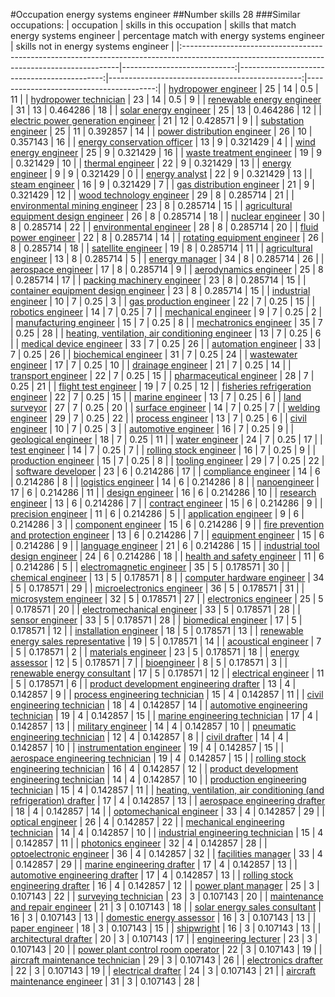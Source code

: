 #Occupation energy systems engineer
##Number skills 28
###Similar occupations:
| occupation                                                                                                                                  |   skills in this occupation |   skills that match energy systems engineer |   percentage match with energy systems engineer |   skills not in energy systems engineer |
|:--------------------------------------------------------------------------------------------------------------------------------------------|----------------------------:|--------------------------------------------:|------------------------------------------------:|----------------------------------------:|
| [hydropower engineer](hydropower_engineer.md)                                                                                               |                          25 |                                          14 |                                        0.5      |                                      11 |
| [hydropower technician](hydropower_technician.md)                                                                                           |                          23 |                                          14 |                                        0.5      |                                       9 |
| [renewable energy engineer](renewable_energy_engineer.md)                                                                                   |                          31 |                                          13 |                                        0.464286 |                                      18 |
| [solar energy engineer](solar_energy_engineer.md)                                                                                           |                          25 |                                          13 |                                        0.464286 |                                      12 |
| [electric power generation engineer](electric_power_generation_engineer.md)                                                                 |                          21 |                                          12 |                                        0.428571 |                                       9 |
| [substation engineer](substation_engineer.md)                                                                                               |                          25 |                                          11 |                                        0.392857 |                                      14 |
| [power distribution engineer](power_distribution_engineer.md)                                                                               |                          26 |                                          10 |                                        0.357143 |                                      16 |
| [energy conservation officer](energy_conservation_officer.md)                                                                               |                          13 |                                           9 |                                        0.321429 |                                       4 |
| [wind energy engineer](wind_energy_engineer.md)                                                                                             |                          25 |                                           9 |                                        0.321429 |                                      16 |
| [waste treatment engineer](waste_treatment_engineer.md)                                                                                     |                          19 |                                           9 |                                        0.321429 |                                      10 |
| [thermal engineer](thermal_engineer.md)                                                                                                     |                          22 |                                           9 |                                        0.321429 |                                      13 |
| [energy engineer](energy_engineer.md)                                                                                                       |                           9 |                                           9 |                                        0.321429 |                                       0 |
| [energy analyst](energy_analyst.md)                                                                                                         |                          22 |                                           9 |                                        0.321429 |                                      13 |
| [steam engineer](steam_engineer.md)                                                                                                         |                          16 |                                           9 |                                        0.321429 |                                       7 |
| [gas distribution engineer](gas_distribution_engineer.md)                                                                                   |                          21 |                                           9 |                                        0.321429 |                                      12 |
| [wood technology engineer](wood_technology_engineer.md)                                                                                     |                          29 |                                           8 |                                        0.285714 |                                      21 |
| [environmental mining engineer](environmental_mining_engineer.md)                                                                           |                          23 |                                           8 |                                        0.285714 |                                      15 |
| [agricultural equipment design engineer](agricultural_equipment_design_engineer.md)                                                         |                          26 |                                           8 |                                        0.285714 |                                      18 |
| [nuclear engineer](nuclear_engineer.md)                                                                                                     |                          30 |                                           8 |                                        0.285714 |                                      22 |
| [environmental engineer](environmental_engineer.md)                                                                                         |                          28 |                                           8 |                                        0.285714 |                                      20 |
| [fluid power engineer](fluid_power_engineer.md)                                                                                             |                          22 |                                           8 |                                        0.285714 |                                      14 |
| [rotating equipment engineer](rotating_equipment_engineer.md)                                                                               |                          26 |                                           8 |                                        0.285714 |                                      18 |
| [satellite engineer](satellite_engineer.md)                                                                                                 |                          19 |                                           8 |                                        0.285714 |                                      11 |
| [agricultural engineer](agricultural_engineer.md)                                                                                           |                          13 |                                           8 |                                        0.285714 |                                       5 |
| [energy manager](energy_manager.md)                                                                                                         |                          34 |                                           8 |                                        0.285714 |                                      26 |
| [aerospace engineer](aerospace_engineer.md)                                                                                                 |                          17 |                                           8 |                                        0.285714 |                                       9 |
| [aerodynamics engineer](aerodynamics_engineer.md)                                                                                           |                          25 |                                           8 |                                        0.285714 |                                      17 |
| [packing machinery engineer](packing_machinery_engineer.md)                                                                                 |                          23 |                                           8 |                                        0.285714 |                                      15 |
| [container equipment design engineer](container_equipment_design_engineer.md)                                                               |                          23 |                                           8 |                                        0.285714 |                                      15 |
| [industrial engineer](industrial_engineer.md)                                                                                               |                          10 |                                           7 |                                        0.25     |                                       3 |
| [gas production engineer](gas_production_engineer.md)                                                                                       |                          22 |                                           7 |                                        0.25     |                                      15 |
| [robotics engineer](robotics_engineer.md)                                                                                                   |                          14 |                                           7 |                                        0.25     |                                       7 |
| [mechanical engineer](mechanical_engineer.md)                                                                                               |                           9 |                                           7 |                                        0.25     |                                       2 |
| [manufacturing engineer](manufacturing_engineer.md)                                                                                         |                          15 |                                           7 |                                        0.25     |                                       8 |
| [mechatronics engineer](mechatronics_engineer.md)                                                                                           |                          35 |                                           7 |                                        0.25     |                                      28 |
| [heating, ventilation, air conditioning engineer](heating,_ventilation,_air_conditioning_engineer.md)                                       |                          13 |                                           7 |                                        0.25     |                                       6 |
| [medical device engineer](medical_device_engineer.md)                                                                                       |                          33 |                                           7 |                                        0.25     |                                      26 |
| [automation engineer](automation_engineer.md)                                                                                               |                          33 |                                           7 |                                        0.25     |                                      26 |
| [biochemical engineer](biochemical_engineer.md)                                                                                             |                          31 |                                           7 |                                        0.25     |                                      24 |
| [wastewater engineer](wastewater_engineer.md)                                                                                               |                          17 |                                           7 |                                        0.25     |                                      10 |
| [drainage engineer](drainage_engineer.md)                                                                                                   |                          21 |                                           7 |                                        0.25     |                                      14 |
| [transport engineer](transport_engineer.md)                                                                                                 |                          22 |                                           7 |                                        0.25     |                                      15 |
| [pharmaceutical engineer](pharmaceutical_engineer.md)                                                                                       |                          28 |                                           7 |                                        0.25     |                                      21 |
| [flight test engineer](flight_test_engineer.md)                                                                                             |                          19 |                                           7 |                                        0.25     |                                      12 |
| [fisheries refrigeration engineer](fisheries_refrigeration_engineer.md)                                                                     |                          22 |                                           7 |                                        0.25     |                                      15 |
| [marine engineer](marine_engineer.md)                                                                                                       |                          13 |                                           7 |                                        0.25     |                                       6 |
| [land surveyor](land_surveyor.md)                                                                                                           |                          27 |                                           7 |                                        0.25     |                                      20 |
| [surface engineer](surface_engineer.md)                                                                                                     |                          14 |                                           7 |                                        0.25     |                                       7 |
| [welding engineer](welding_engineer.md)                                                                                                     |                          29 |                                           7 |                                        0.25     |                                      22 |
| [process engineer](process_engineer.md)                                                                                                     |                          13 |                                           7 |                                        0.25     |                                       6 |
| [civil engineer](civil_engineer.md)                                                                                                         |                          10 |                                           7 |                                        0.25     |                                       3 |
| [automotive engineer](automotive_engineer.md)                                                                                               |                          16 |                                           7 |                                        0.25     |                                       9 |
| [geological engineer](geological_engineer.md)                                                                                               |                          18 |                                           7 |                                        0.25     |                                      11 |
| [water engineer](water_engineer.md)                                                                                                         |                          24 |                                           7 |                                        0.25     |                                      17 |
| [test engineer](test_engineer.md)                                                                                                           |                          14 |                                           7 |                                        0.25     |                                       7 |
| [rolling stock engineer](rolling_stock_engineer.md)                                                                                         |                          16 |                                           7 |                                        0.25     |                                       9 |
| [production engineer](production_engineer.md)                                                                                               |                          15 |                                           7 |                                        0.25     |                                       8 |
| [tooling engineer](tooling_engineer.md)                                                                                                     |                          29 |                                           7 |                                        0.25     |                                      22 |
| [software developer](software_developer.md)                                                                                                 |                          23 |                                           6 |                                        0.214286 |                                      17 |
| [compliance engineer](compliance_engineer.md)                                                                                               |                          14 |                                           6 |                                        0.214286 |                                       8 |
| [logistics engineer](logistics_engineer.md)                                                                                                 |                          14 |                                           6 |                                        0.214286 |                                       8 |
| [nanoengineer](nanoengineer.md)                                                                                                             |                          17 |                                           6 |                                        0.214286 |                                      11 |
| [design engineer](design_engineer.md)                                                                                                       |                          16 |                                           6 |                                        0.214286 |                                      10 |
| [research engineer](research_engineer.md)                                                                                                   |                          13 |                                           6 |                                        0.214286 |                                       7 |
| [contract engineer](contract_engineer.md)                                                                                                   |                          15 |                                           6 |                                        0.214286 |                                       9 |
| [precision engineer](precision_engineer.md)                                                                                                 |                          11 |                                           6 |                                        0.214286 |                                       5 |
| [application engineer](application_engineer.md)                                                                                             |                           9 |                                           6 |                                        0.214286 |                                       3 |
| [component engineer](component_engineer.md)                                                                                                 |                          15 |                                           6 |                                        0.214286 |                                       9 |
| [fire prevention and protection engineer](fire_prevention_and_protection_engineer.md)                                                       |                          13 |                                           6 |                                        0.214286 |                                       7 |
| [equipment engineer](equipment_engineer.md)                                                                                                 |                          15 |                                           6 |                                        0.214286 |                                       9 |
| [language engineer](language_engineer.md)                                                                                                   |                          21 |                                           6 |                                        0.214286 |                                      15 |
| [industrial tool design engineer](industrial_tool_design_engineer.md)                                                                       |                          24 |                                           6 |                                        0.214286 |                                      18 |
| [health and safety engineer](health_and_safety_engineer.md)                                                                                 |                          11 |                                           6 |                                        0.214286 |                                       5 |
| [electromagnetic engineer](electromagnetic_engineer.md)                                                                                     |                          35 |                                           5 |                                        0.178571 |                                      30 |
| [chemical engineer](chemical_engineer.md)                                                                                                   |                          13 |                                           5 |                                        0.178571 |                                       8 |
| [computer hardware engineer](computer_hardware_engineer.md)                                                                                 |                          34 |                                           5 |                                        0.178571 |                                      29 |
| [microelectronics engineer](microelectronics_engineer.md)                                                                                   |                          36 |                                           5 |                                        0.178571 |                                      31 |
| [microsystem engineer](microsystem_engineer.md)                                                                                             |                          32 |                                           5 |                                        0.178571 |                                      27 |
| [electronics engineer](electronics_engineer.md)                                                                                             |                          25 |                                           5 |                                        0.178571 |                                      20 |
| [electromechanical engineer](electromechanical_engineer.md)                                                                                 |                          33 |                                           5 |                                        0.178571 |                                      28 |
| [sensor engineer](sensor_engineer.md)                                                                                                       |                          33 |                                           5 |                                        0.178571 |                                      28 |
| [biomedical engineer](biomedical_engineer.md)                                                                                               |                          17 |                                           5 |                                        0.178571 |                                      12 |
| [installation engineer](installation_engineer.md)                                                                                           |                          18 |                                           5 |                                        0.178571 |                                      13 |
| [renewable energy sales representative](renewable_energy_sales_representative.md)                                                           |                          19 |                                           5 |                                        0.178571 |                                      14 |
| [acoustical engineer](acoustical_engineer.md)                                                                                               |                           7 |                                           5 |                                        0.178571 |                                       2 |
| [materials engineer](materials_engineer.md)                                                                                                 |                          23 |                                           5 |                                        0.178571 |                                      18 |
| [energy assessor](energy_assessor.md)                                                                                                       |                          12 |                                           5 |                                        0.178571 |                                       7 |
| [bioengineer](bioengineer.md)                                                                                                               |                           8 |                                           5 |                                        0.178571 |                                       3 |
| [renewable energy consultant](renewable_energy_consultant.md)                                                                               |                          17 |                                           5 |                                        0.178571 |                                      12 |
| [electrical engineer](electrical_engineer.md)                                                                                               |                          11 |                                           5 |                                        0.178571 |                                       6 |
| [product development engineering drafter](product_development_engineering_drafter.md)                                                       |                          13 |                                           4 |                                        0.142857 |                                       9 |
| [process engineering technician](process_engineering_technician.md)                                                                         |                          15 |                                           4 |                                        0.142857 |                                      11 |
| [civil engineering technician](civil_engineering_technician.md)                                                                             |                          18 |                                           4 |                                        0.142857 |                                      14 |
| [automotive engineering technician](automotive_engineering_technician.md)                                                                   |                          19 |                                           4 |                                        0.142857 |                                      15 |
| [marine engineering technician](marine_engineering_technician.md)                                                                           |                          17 |                                           4 |                                        0.142857 |                                      13 |
| [military engineer](military_engineer.md)                                                                                                   |                          14 |                                           4 |                                        0.142857 |                                      10 |
| [pneumatic engineering technician](pneumatic_engineering_technician.md)                                                                     |                          12 |                                           4 |                                        0.142857 |                                       8 |
| [civil drafter](civil_drafter.md)                                                                                                           |                          14 |                                           4 |                                        0.142857 |                                      10 |
| [instrumentation engineer](instrumentation_engineer.md)                                                                                     |                          19 |                                           4 |                                        0.142857 |                                      15 |
| [aerospace engineering technician](aerospace_engineering_technician.md)                                                                     |                          19 |                                           4 |                                        0.142857 |                                      15 |
| [rolling stock engineering technician](rolling_stock_engineering_technician.md)                                                             |                          16 |                                           4 |                                        0.142857 |                                      12 |
| [product development engineering technician](product_development_engineering_technician.md)                                                 |                          14 |                                           4 |                                        0.142857 |                                      10 |
| [production engineering technician](production_engineering_technician.md)                                                                   |                          15 |                                           4 |                                        0.142857 |                                      11 |
| [heating, ventilation, air conditioning (and refrigeration) drafter](heating,_ventilation,_air_conditioning_(and_refrigeration)_drafter.md) |                          17 |                                           4 |                                        0.142857 |                                      13 |
| [aerospace engineering drafter](aerospace_engineering_drafter.md)                                                                           |                          18 |                                           4 |                                        0.142857 |                                      14 |
| [optomechanical engineer](optomechanical_engineer.md)                                                                                       |                          33 |                                           4 |                                        0.142857 |                                      29 |
| [optical engineer](optical_engineer.md)                                                                                                     |                          26 |                                           4 |                                        0.142857 |                                      22 |
| [mechanical engineering technician](mechanical_engineering_technician.md)                                                                   |                          14 |                                           4 |                                        0.142857 |                                      10 |
| [industrial engineering technician](industrial_engineering_technician.md)                                                                   |                          15 |                                           4 |                                        0.142857 |                                      11 |
| [photonics engineer](photonics_engineer.md)                                                                                                 |                          32 |                                           4 |                                        0.142857 |                                      28 |
| [optoelectronic engineer](optoelectronic_engineer.md)                                                                                       |                          36 |                                           4 |                                        0.142857 |                                      32 |
| [facilities manager](facilities_manager.md)                                                                                                 |                          33 |                                           4 |                                        0.142857 |                                      29 |
| [marine engineering drafter](marine_engineering_drafter.md)                                                                                 |                          17 |                                           4 |                                        0.142857 |                                      13 |
| [automotive engineering drafter](automotive_engineering_drafter.md)                                                                         |                          17 |                                           4 |                                        0.142857 |                                      13 |
| [rolling stock engineering drafter](rolling_stock_engineering_drafter.md)                                                                   |                          16 |                                           4 |                                        0.142857 |                                      12 |
| [power plant manager](power_plant_manager.md)                                                                                               |                          25 |                                           3 |                                        0.107143 |                                      22 |
| [surveying technician](surveying_technician.md)                                                                                             |                          23 |                                           3 |                                        0.107143 |                                      20 |
| [maintenance and repair engineer](maintenance_and_repair_engineer.md)                                                                       |                          21 |                                           3 |                                        0.107143 |                                      18 |
| [solar energy sales consultant](solar_energy_sales_consultant.md)                                                                           |                          16 |                                           3 |                                        0.107143 |                                      13 |
| [domestic energy assessor](domestic_energy_assessor.md)                                                                                     |                          16 |                                           3 |                                        0.107143 |                                      13 |
| [paper engineer](paper_engineer.md)                                                                                                         |                          18 |                                           3 |                                        0.107143 |                                      15 |
| [shipwright](shipwright.md)                                                                                                                 |                          16 |                                           3 |                                        0.107143 |                                      13 |
| [architectural drafter](architectural_drafter.md)                                                                                           |                          20 |                                           3 |                                        0.107143 |                                      17 |
| [engineering lecturer](engineering_lecturer.md)                                                                                             |                          23 |                                           3 |                                        0.107143 |                                      20 |
| [power plant control room operator](power_plant_control_room_operator.md)                                                                   |                          22 |                                           3 |                                        0.107143 |                                      19 |
| [aircraft maintenance technician](aircraft_maintenance_technician.md)                                                                       |                          29 |                                           3 |                                        0.107143 |                                      26 |
| [electronics drafter](electronics_drafter.md)                                                                                               |                          22 |                                           3 |                                        0.107143 |                                      19 |
| [electrical drafter](electrical_drafter.md)                                                                                                 |                          24 |                                           3 |                                        0.107143 |                                      21 |
| [aircraft maintenance engineer](aircraft_maintenance_engineer.md)                                                                           |                          31 |                                           3 |                                        0.107143 |                                      28 |

